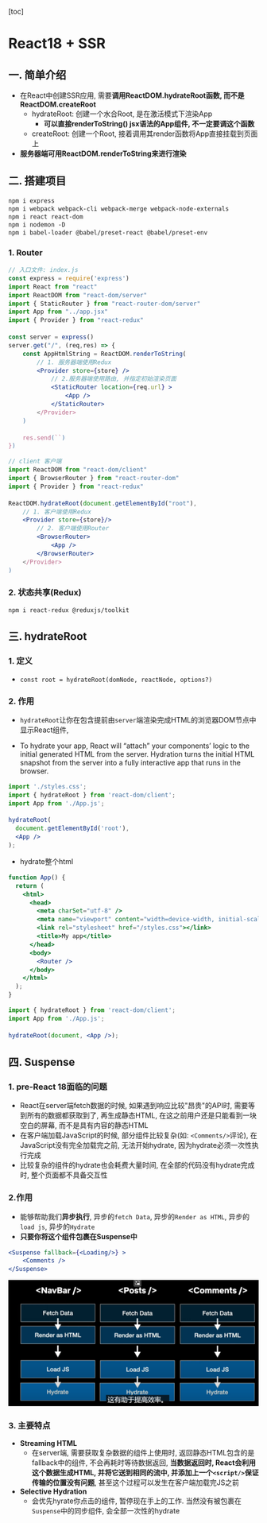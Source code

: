 [toc]

# React18 + SSR

## 一. 简单介绍

- 在React中创建SSR应用, 需要**调用ReactDOM.hydrateRoot函数, 而不是ReactDOM.createRoot**
  - hydrateRoot: 创建一个水合Root, 是在激活模式下渲染App
    - **可以直接renderToString() jsx语法的App组件, 不一定要调这个函数**
  - createRoot: 创建一个Root, 接着调用其render函数将App直接挂载到页面上
- **服务器端可用ReactDOM.renderToString来进行渲染**



## 二. 搭建项目

```shell
npm i express
npm i webpack webpack-cli webpack-merge webpack-node-externals
npm i react react-dom
npm i nodemon -D
npm i babel-loader @babel/preset-react @babel/preset-env
```

### 1. Router

```jsx
// 入口文件: index.js
const express = require('express')
import React from "react"
import ReactDOM from "react-dom/server"
import { StaticRouter } from "react-router-dom/server"
import App from "../app.jsx"
import { Provider } from "react-redux"

const server = express()
server.get("/", (req,res) => {
    const AppHtmlString = ReactDOM.renderToString(
        // 1. 服务器端使用Redux
        <Provider store={store} />
            // 2.服务器端使用路由, 并指定初始渲染页面
            <StaticRouter location={req.url} >
                <App />
            </StaticRouter>
        </Provider>
    )
    
    res.send(``)
})
```

```jsx
// client 客户端
import ReactDOM from "react-dom/client"
import { BrowserRouter } from "react-router-dom"
import { Provider } from "react-redux"

ReactDOM.hydrateRoot(document.getElementById("root"),
	// 1. 客户端使用Redux
	<Provider store={store}/>
		// 2. 客户端使用Router
        <BrowserRouter>
            <App />       
        </BrowserRouter>
	</Provider>
)
```



### 2. 状态共享(Redux)

```shell
npm i react-redux @reduxjs/toolkit
```



## 三. hydrateRoot

### 1. 定义

- `const root = hydrateRoot(domNode, reactNode, options?)`

### 2. 作用

- `hydrateRoot`让你在包含提前由`server`端渲染完成HTML的浏览器DOM节点中显示React组件,



- To hydrate your app, React will “attach” your components’ logic to the initial generated HTML from the server. Hydration turns the initial HTML snapshot from the server into a fully interactive app that runs in the browser.

```jsx
import './styles.css';
import { hydrateRoot } from 'react-dom/client';
import App from './App.js';

hydrateRoot(
  document.getElementById('root'),
  <App />
);

```





- hydrate整个html

```jsx
function App() {
  return (
    <html>
      <head>
        <meta charSet="utf-8" />
        <meta name="viewport" content="width=device-width, initial-scale=1" />
        <link rel="stylesheet" href="/styles.css"></link>
        <title>My app</title>
      </head>
      <body>
        <Router />
      </body>
    </html>
  );
}
```

```jsx
import { hydrateRoot } from 'react-dom/client';
import App from './App.js';

hydrateRoot(document, <App />);
```



## 四. Suspense

### 1. pre-React 18面临的问题

- React在server端fetch数据的时候, 如果遇到响应比较"昂贵"的API时, 需要等到所有的数据都获取到了, 再生成静态HTML, 在这之前用户还是只能看到一块空白的屏幕, 而不是具有内容的静态HTML
- 在客户端加载JavaScript的时候, 部分组件比较复杂(如: `<Comments/>`评论), 在JavaScript没有完全加载完之前, 无法开始hydrate, 因为hydrate必须一次性执行完成
- 比较复杂的组件的hydrate也会耗费大量时间, 在全部的代码没有hydrate完成时, 整个页面都不具备交互性



### 2.作用

- 能够帮助我们**异步执行**, 异步的`fetch Data`, 异步的`Render as HTML`, 异步的`load js`, 异步的`Hydrate`
- **只要你将这个组件包裹在Suspense中**

```jsx
<Suspense fallback={<Loading/>} >
	<Comments />
</Suspense>
```

![image-20230319192857877](./assets/image-20230319192857877.png)







### 3. 主要特点

- **Streaming HTML**
  - 在server端, 需要获取复杂数据的组件上使用时, 返回静态HTML包含的是fallback中的组件, 不会再耗时等待数据返回, **当数据返回时, React会利用这个数据生成HTML, 并将它送到相同的流中, 并添加上一个`<script/>`保证传输的位置没有问题**, 甚至这个过程可以发生在客户端加载完JS之前
- **Selective Hydration**
  - 会优先hyrate你点击的组件, 暂停现在手上的工作. 当然没有被包裹在`Suspense`中的同步组件, 会全部一次性的hydrate
